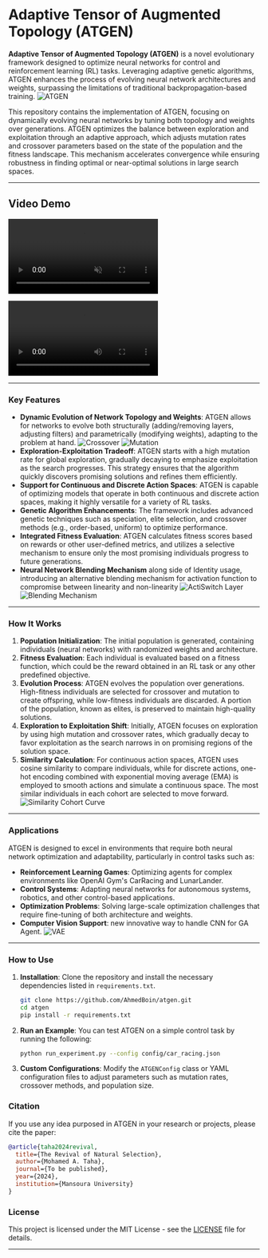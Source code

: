 # Adaptive Tensor of Augmented Topology (ATGEN)

**Adaptive Tensor of Augmented Topology (ATGEN)** is a novel evolutionary framework designed to optimize neural networks for control and reinforcement learning (RL) tasks. Leveraging adaptive genetic algorithms, ATGEN enhances the process of evolving neural network architectures and weights, surpassing the limitations of traditional backpropagation-based training.
![ATGEN](./FrameWork.png)

This repository contains the implementation of ATGEN, focusing on dynamically evolving neural networks by tuning both topology and weights over generations. ATGEN optimizes the balance between exploration and exploitation through an adaptive approach, which adjusts mutation rates and crossover parameters based on the state of the population and the fitness landscape. This mechanism accelerates convergence while ensuring robustness in finding optimal or near-optimal solutions in large search spaces.

---

## Video Demo
<video src="Playback.mp4" controls autoplay loop muted>
  Your browser does not support the video tag.
</video>

![Watch Playback Video](https://github.com/AhmedBoin/atgen/raw/main/Playback.mp4)

---

### Key Features
- **Dynamic Evolution of Network Topology and Weights**: ATGEN allows for networks to evolve both structurally (adding/removing layers, adjusting filters) and parametrically (modifying weights), adapting to the problem at hand.
![Crossover](./crossover.png)
![Mutation](./mutation.png)
- **Exploration-Exploitation Tradeoff**: ATGEN starts with a high mutation rate for global exploration, gradually decaying to emphasize exploitation as the search progresses. This strategy ensures that the algorithm quickly discovers promising solutions and refines them efficiently.
- **Support for Continuous and Discrete Action Spaces**: ATGEN is capable of optimizing models that operate in both continuous and discrete action spaces, making it highly versatile for a variety of RL tasks.
- **Genetic Algorithm Enhancements**: The framework includes advanced genetic techniques such as speciation, elite selection, and crossover methods (e.g., order-based, uniform) to optimize performance.
- **Integrated Fitness Evaluation**: ATGEN calculates fitness scores based on rewards or other user-defined metrics, and utilizes a selective mechanism to ensure only the most promising individuals progress to future generations.
- **Neural Network Blending Mechanism** along side of Identity usage, introducing an alternative blending mechanism for activation function to compromise between linearity and non-linearity
![ActiSwitch Layer](./ActiSwitch.png)
![Blending Mechanism](./Blending.png)
---

### How It Works
1. **Population Initialization**: The initial population is generated, containing individuals (neural networks) with randomized weights and architecture.
2. **Fitness Evaluation**: Each individual is evaluated based on a fitness function, which could be the reward obtained in an RL task or any other predefined objective.
3. **Evolution Process**: ATGEN evolves the population over generations. High-fitness individuals are selected for crossover and mutation to create offspring, while low-fitness individuals are discarded. A portion of the population, known as elites, is preserved to maintain high-quality solutions.
4. **Exploration to Exploitation Shift**: Initially, ATGEN focuses on exploration by using high mutation and crossover rates, which gradually decay to favor exploitation as the search narrows in on promising regions of the solution space.
5. **Similarity Calculation**: For continuous action spaces, ATGEN uses cosine similarity to compare individuals, while for discrete actions, one-hot encoding combined with exponential moving average (EMA) is employed to smooth actions and simulate a continuous space. The most similar individuals in each cohort are selected to move forward.
![Similarity Cohort Curve](./sim.jpeg)
---

### Applications
ATGEN is designed to excel in environments that require both neural network optimization and adaptability, particularly in control tasks such as:
- **Reinforcement Learning Games**: Optimizing agents for complex environments like OpenAI Gym's CarRacing and LunarLander.
- **Control Systems**: Adapting neural networks for autonomous systems, robotics, and other control-based applications.
- **Optimization Problems**: Solving large-scale optimization challenges that require fine-tuning of both architecture and weights.
- **Computer Vision Support**: new innovative way to handle CNN for GA Agent.
![VAE](./VAE.png)
---

### How to Use
1. **Installation**: Clone the repository and install the necessary dependencies listed in `requirements.txt`.
   ```bash
   git clone https://github.com/AhmedBoin/atgen.git
   cd atgen
   pip install -r requirements.txt
   ```

2. **Run an Example**: You can test ATGEN on a simple control task by running the following:
   ```bash
   python run_experiment.py --config config/car_racing.json
   ```

3. **Custom Configurations**: Modify the `ATGENConfig` class or YAML configuration files to adjust parameters such as mutation rates, crossover methods, and population size.

### Citation
If you use any idea purposed in ATGEN in your research or projects, please cite the paper:

```bibtex
@article{taha2024revival,
  title={The Revival of Natural Selection},
  author={Mohamed A. Taha},
  journal={To be published},
  year={2024},
  institution={Mansoura University}
}
```

### License
This project is licensed under the MIT License - see the [LICENSE](LICENSE) file for details.

---
